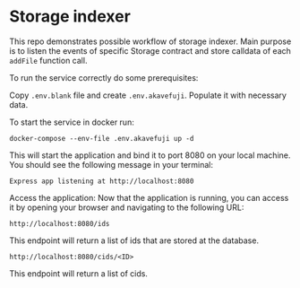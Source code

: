 # Storage indexer

This repo demonstrates possible workflow of storage indexer. Main purpose is to listen the events of specific Storage contract and store calldata of each `addFile` function call.

To run the service correctly do some prerequisites:

Copy `.env.blank` file and create `.env.akavefuji`. Populate it with necessary data.

To start the service in docker run:

```shell
docker-compose --env-file .env.akavefuji up -d
```

This will start the application and bind it to port 8080 on your local machine. You should see the following message in your terminal:

```shell
Express app listening at http://localhost:8080
```

Access the application: Now that the application is running, you can access it by opening your browser and navigating to the following URL:

```shell
http://localhost:8080/ids
```

This endpoint will return a list of ids that are stored at the database.

```shell
http://localhost:8080/cids/<ID>
```

This endpoint will return a list of cids.

